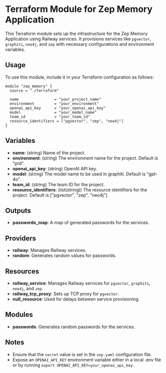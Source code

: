 # Terraform Module for Zep Memory Application

This Terraform module sets up the infrastructure for the Zep Memory Application using Railway services. It provisions services like `pgvector`, `graphiti`, `neo4j`, and `zep` with necessary configurations and environment variables.

## Usage

To use this module, include it in your Terraform configuration as follows:

```hcl
module "zep_memory" {
  source = "./terraform"

  name                = "your_project_name"
  environment         = "your_environment"
  openai_api_key      = "your_openai_api_key"
  model               = "your_model_name"
  team_id             = "your_team_id"
  resource_identifiers = ["pgvector", "zep", "neo4j"]
}
```

## Variables

- **name**: (string) Name of the project.
- **environment**: (string) The environment name for the project. Default is "prd".
- **openai_api_key**: (string) OpenAI API key.
- **model**: (string) The model name to be used in graphiti. Default is "gpt-4o".
- **team_id**: (string) The team ID for the project.
- **resource_identifiers**: (list(string)) The resource identifiers for the project. Default is ["pgvector", "zep", "neo4j"].

## Outputs

- **passwords_map**: A map of generated passwords for the services.

## Providers

- **railway**: Manages Railway services.
- **random**: Generates random values for passwords.

## Resources

- **railway_service**: Manages Railway services for `pgvector`, `graphiti`, `neo4j`, and `zep`.
- **railway_tcp_proxy**: Sets up TCP proxy for `pgvector`.
- **null_resource**: Used for delays between service provisioning.

## Modules

- **passwords**: Generates random passwords for the services.

## Notes

- Ensure that the `secret` value is set in the `zep.yaml` configuration file.
- Expose an `OPENAI_API_KEY` environment variable either in a local .env file or by running `export OPENAI_API_KEY=your_openai_api_key`.
